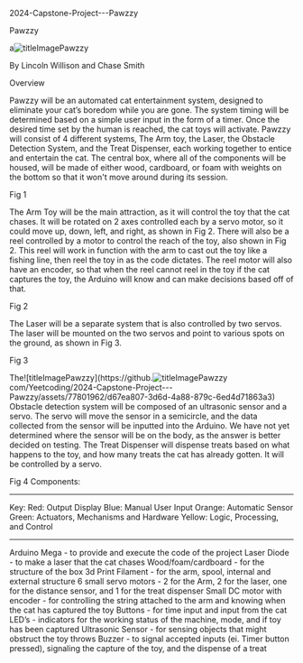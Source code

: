 2024-Capstone-Project---Pawzzy

Pawzzy

a![titleImagePawzzy](https://github.com/Yeetcoding/2024-Capstone-Project---Pawzzy/assets/77801962/17148ec4-9c0f-4555-a576-9ad90b6c9e11)

By Lincoln Willison and Chase Smith



Overview

Pawzzy will be an automated cat entertainment system, designed to eliminate your cat’s boredom while you are gone. The system timing will be determined based on a simple user input in the form of a timer. Once the desired time set by the human is reached, the cat toys will activate. 
	Pawzzy will consist of 4 different systems, The Arm toy, the Laser, the Obstacle Detection System, and the Treat Dispenser, each working together to entice and entertain the cat. The central box, where all of the components will be housed, will be made of either wood, cardboard, or foam with weights on the bottom so that it won't move around during its session.  

Fig 1


The Arm Toy will be the main attraction, as it will control the toy that the cat chases. It will be rotated on 2 axes controlled each by a servo motor, so it could move up, down, left, and right, as shown in Fig 2. There will also be a reel controlled by a motor to control the reach of the toy, also shown in Fig 2. This reel will work in function with the arm to cast out the toy like a fishing line, then reel the toy in as the code dictates. The reel motor will also have an encoder, so that when the reel cannot reel in the toy if the cat captures the toy, the Arduino will know and can make decisions based off of that. 

Fig 2

The Laser will be a separate system that is also controlled by two servos. The laser will be mounted on the two servos and point to various spots on the ground, as shown in Fig 3.


Fig 3

The![titleImagePawzzy](https://github.![titleImagePawzzy](https://github.com/Yeetcoding/2024-Capstone-Project---Pawzzy/assets/77801962/4d896445-69d8-418c-9201-d88684f20821)
com/Yeetcoding/2024-Capstone-Project---Pawzzy/assets/77801962/d67ea807-3d6d-4a88-879c-6ed4d71863a3)
 Obstacle detection system will be composed of an ultrasonic sensor and a servo. The servo will move the sensor in a semicircle, and the data collected from the sensor will be inputted into the Arduino. We have not yet determined where the sensor will be on the body, as the answer is better decided on testing.
The Treat Dispenser will dispense treats based on what happens to the toy, and how many treats the cat has already gotten. It will be controlled by a servo.  


Fig 4
Components:

________________________________
Key:
Red: Output Display
Blue: Manual User Input
Orange: Automatic Sensor
Green: Actuators, Mechanisms and Hardware
Yellow: Logic, Processing, and Control
_____________________________________

Arduino Mega - to provide and execute the code of the project
Laser Diode - to make a laser that the cat chases
Wood/foam/cardboard - for the structure of the box
3d Print Filament - for the arm, spool, internal and external structure
6 small servo motors - 2 for the Arm, 2 for the laser, one for the distance sensor, and 1 for the treat dispenser
Small DC motor with encoder - for controlling the string attached to the arm and knowing when the cat has captured the toy
Buttons - for time input and input from the cat
LED’s - indicators for the working status of the machine, mode, and if toy has been captured
Ultrasonic Sensor - for sensing objects that might obstruct the toy throws
Buzzer - to signal accepted inputs (ei. Timer button pressed), signaling the capture of the toy, and the dispense of a treat

